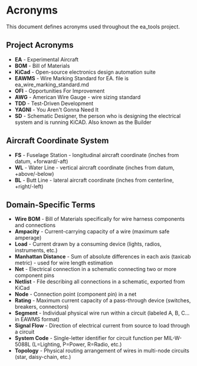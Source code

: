 # Acronyms

This document defines acronyms used throughout the ea_tools project.

## Project Acronyms

- **EA** - Experimental Aircraft
- **BOM** - Bill of Materials
- **KiCad** - Open-source electronics design automation suite
- **EAWMS** - Wire Marking Standard for EA.  file is ea_wire_marking_standard.md
- **OFI** - Opportunities For Improvement
- **AWG** - American Wire Gauge - wire sizing standard
- **TDD** - Test-Driven Development
- **YAGNI** - You Aren't Gonna Need It
- **SD** - Schematic Designer, the person who is designing the electrical system and is running KiCAD.  Also known as the Builder 

## Aircraft Coordinate System

- **FS** - Fuselage Station - longitudinal aircraft coordinate (inches from datum, +forward/-aft)
- **WL** - Water Line - vertical aircraft coordinate (inches from datum, +above/-below)
- **BL** - Butt Line - lateral aircraft coordinate (inches from centerline, +right/-left)

## Domain-Specific Terms

- **Wire BOM** - Bill of Materials specifically for wire harness components and connections
- **Ampacity** - Current-carrying capacity of a wire (maximum safe amperage)
- **Load** - Current drawn by a consuming device (lights, radios, instruments, etc.)
- **Manhattan Distance** - Sum of absolute differences in each axis (taxicab metric) - used for wire length estimation
- **Net** - Electrical connection in a schematic connecting two or more component pins
- **Netlist** - File describing all connections in a schematic, exported from KiCad
- **Node** - Connection point (component pin) in a net
- **Rating** - Maximum current capacity of a pass-through device (switches, breakers, connectors)
- **Segment** - Individual physical wire run within a circuit (labeled A, B, C... in EAWMS format)
- **Signal Flow** - Direction of electrical current from source to load through a circuit
- **System Code** - Single-letter identifier for circuit function per MIL-W-5088L (L=Lighting, P=Power, R=Radio, etc.)
- **Topology** - Physical routing arrangement of wires in multi-node circuits (star, daisy-chain, etc.)
